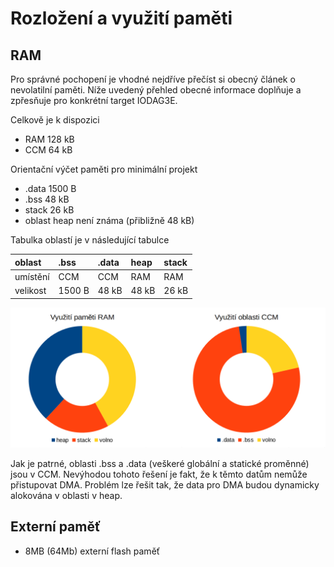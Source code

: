 # Rozložení a využití paměti

## RAM

Pro správné pochopení je vhodné nejdříve přečíst si obecný článek o nevolatilní paměti. Níže uvedený přehled obecné informace doplňuje a zpřesňuje pro konkrétní target IODAG3E.

Celkově je k dispozici

* RAM 128 kB
* CCM 64 kB

Orientační výčet paměti pro minimální projekt

* .data 1500 B
* .bss 48 kB
* stack 26 kB
* oblast heap není známa \(přibližně 48 kB\)

Tabulka oblastí je v následující tabulce

| oblast | .bss | .data | heap | stack |
| :--- | :--- | :--- | :--- | :--- |
| umístění | CCM | CCM | RAM | RAM |
| velikost | 1500 B | 48 kB | 48 kB | 26 kB |

![](/assets/ram_ccm.png)

Jak je patrné, oblasti .bss a .data \(veškeré globální a statické proměnné\) jsou v CCM. Nevýhodou tohoto řešení je fakt, že k těmto datům nemůže přistupovat DMA. Problém lze řešit tak, že data pro DMA budou dynamicky alokována v oblasti v heap.

## Externí paměť

* 8MB \(64Mb\) externí flash paměť


